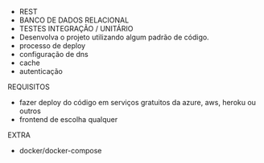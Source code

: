 - REST
- BANCO DE DADOS RELACIONAL
- TESTES INTEGRAÇÃO / UNITÁRIO
- Desenvolva o projeto utilizando algum padrão de código.
- processo de deploy
- configuração de dns
- cache
- autenticação




REQUISITOS
- fazer deploy do código em serviços gratuitos da azure, aws, heroku ou outros
- frontend de escolha qualquer

EXTRA 
- docker/docker-compose
